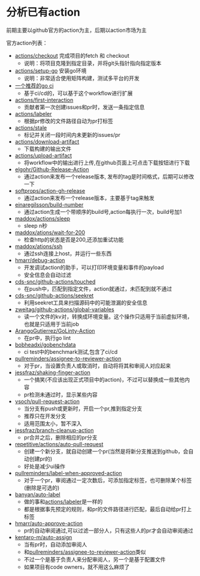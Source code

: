 # 分析已有action

前期主要以github官方的action为主，后期以action市场为主

官方action列表：
- [actions/checkout](/todo/github-actions/github/checkout.md) 完成项目的fetch 和 checkout
  - 说明：将项目克隆到指定目录，并将git头指针指向指定版本
- [actions/setup-go](/todo/github-actions/github/setup-go.md) 安装go环境
  - 说明：非常适合使用矩阵构建，测试多平台的开发
- [一个推荐的go ci](/todo/github-actions/github/go-ci.md)
  - 基于ci/cd的，可以基于这个workflow进行扩展
- [actions/first-interaction](/todo/github-actions/github/first-interaction.md)
  - 贡献者第一次创建issues和pr时，发送一条指定信息
- [actions/labeler](/todo/github-actions/github/labeler.md)
  - 根据pr修改的文件路径自动为pr打标签
- [actions/stale](/todo/github-actions/github/stale.md)
  - 标记并关闭一段时间内未更新的issues/pr
- [actions/download-artifact](/todo/github-actions/github/download-artifact.md)
  - 下载构建的输出文件
- [actions/upload-artifact](/todo/github-actions/github/upload-artifact.md)
  - 将workflow中的输出进行上传,在github页面上可点击下载按钮进行下载
- [elgohr/Github-Release-Action](/todo/github-actions/github/publish-release.md)
  - 通过action来发布一个release版本, 发布的tag是时间格式，后期可以修改一下
- [softprops/action-gh-release](/todo/github-actions/github/publish-release2.md)
  - 通过action来发布一个release版本，主要基于tag来触发
- [einaregilsson/build-number](/todo/github-actions/github/build-number.md)
  - 通过action生成一个带顺序的build号,action每执行一次，build号加1
- [maddox/actions/sleep](/todo/github-actions/github/sleep.md)
  - sleep n秒
- [maddox/ations/wait-for-200](/todo/github-actions/github/wait-for-200.md)
  - 检查http的状态是否是200,还添加重试功能
- [maddox/ations/ssh](/todo/github-actions/github/ssh.md)
  - 通过ssh连接上host，并运行一些东西
- [hmarr/debug-action](/todo/github-actions/github/debug.md)
  - 开发调试action的助手，可以打印环境变量和事件的payload
  - 安全信息会自动过滤
- [cds-snc/github-actions/touched](/todo/github-actions/github/touched.md)
  - 在push中，匹配到指定文件，action就通过，未匹配到就不通过
- [cds-snc/github-actions/seekret](/todo/github-actions/github/seekret.md)
  - 利用seekret工具来扫描源码中的可能泄漏的安全信息
- [zweitag/github-actions/global-variables](/todo/github-actions/github/global-variables.md)
  - 读一个文件的kv对，转换成环境变量。这个操作只适用于当前虚拟环境，也就是只适用于当前job
- [ArangoGutierrez/GoLinty-Action](/todo/github-actions/github/golint.md)
  - 在pr中，执行go lint
- [bobheadxi/gobenchdata](/todo/github-actions/github/gobenchdata.md)
  - ci test中的benchmark测试,包含了ci/cd
- [pullreminders/assignee-to-reviewer-action](/todo/github-actions/github/assignee-to-reviewer-action.md)
  - 对于pr，当设置负责人或取消时，自动将将其和审阅人对应起来
- [jessfraz/shaking-finger-action](/todo/github-actions/github/shaking-finger.md)
  - 一个搞笑(不应该出现正式项目中的action)，不过可以替换成一些其他内容
  - pr检测未通过时，显示某些内容
- [vsoch/pull-request-action](/todo/github-actions/github/open-pr.md)
  - 当分支有push或更新时，开启一个pr,推到指定分支
  - 推荐只在开发分支
  - 适用范围太小，暂不深入
- [jessfraz/branch-cleanup-action](/todo/github-actions/github/pr-clean-branch.md)
  - pr合并之后，删除相应的pr分支
- [repetitive/actions/auto-pull-request](/todo/github-actions/github/auto-pull-request.md)
  - 创建一个新分支，就自动创建一个pr(当然是将新分支推送到github，会自动创建pr的)
  - 好处是减少ui操作
- [pullreminders/label-when-approved-action](/todo/github-actions/github/label-when-approved.md)
  - 对于一个pr，审阅通过一定次数后，可添加指定标签，也可删除某个标签(删除是可选的)
- [banyan/auto-label](/todo/github-actions/github/auto-label.md)
  - 做的事和[actions/labeler](/todo/github-actions/github/labeler.md)是一样的
  - 都是根据事先预定的规则，和pr的文件路径进行匹配，最后自动给pr打上标签
- [hmarr/auto-approve-action](/todo/github-actions/github/auto-approve.md)
  - pr的自动审阅通过,可以过滤一部分人，只有这些人的pr才会自动审阅通过
- [kentaro-m/auto-assign](/todo/github-actions/github/auto-assign.md)
  - 当有pr时，自动添加审阅人
  - 和[pullreminders/assignee-to-reviewer-action](/todo/github-actions/github/assignee-to-reviewer-action.md)类似
  - 不过一个是基于负责人来分配审阅人，另一个是基于配置文件
  - 如果项目有code owners，就不用这么麻烦了
